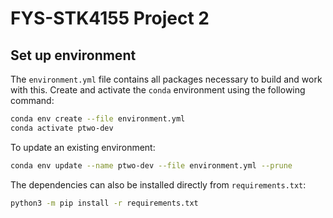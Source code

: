 # FYS-STK4155 Project 2


## Set up environment
The `environment.yml` file contains all packages necessary to build and work with this. Create and activate the `conda` environment using the following command:
```sh
conda env create --file environment.yml
conda activate ptwo-dev
```

To update an existing environment:
```sh
conda env update --name ptwo-dev --file environment.yml --prune
```

The dependencies can also be installed directly from `requirements.txt`:
```sh
python3 -m pip install -r requirements.txt
```